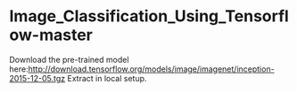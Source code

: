 # Image_Classification_Using_Tensorflow-master

Download the pre-trained model here:http://download.tensorflow.org/models/image/imagenet/inception-2015-12-05.tgz
Extract in local setup.

